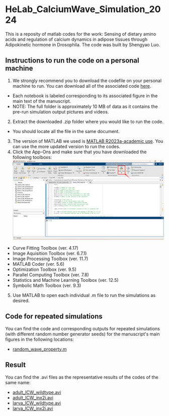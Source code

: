 # HeLab_CalciumWave_Simulation_2024
This is a reposity of matlab codes for the work: Sensing of dietary amino acids and regulation of calcium dynamics in adipose tissues through Adipokinetic hormone in Drosophila. The code was built by Shengyao Luo. 
## Instructions to run the code on a personal machine
1. We strongly recommend you to download the codefile on your personal machine to run. You can download all of the associated code [here](https://github.com/Sy-Luo/HeLab_CalciumWave_Simulation_2024/archive/refs/heads/main.zip).
- Each notebook is labeled corresponding to its associated figure in the main text of the manuscript.
- NOTE: The full folder is approximately 10 MB of data as it contains the pre-run simulation output pictures and videos.
2. Extract the downloaded .zip folder where you would like to run the code.
- You should locate all the file in the same document.
3. The version of MATLAB we used is [MATLAB R2023a-academic use](https://www.mathworks.cn/products/matlab.html). You can use the more updated version to run the codes.
4. Click the App-Ons and make sure that you have downloaded the following toolboxs:
  ![](/readme_fig/rm_fig1.png)
  - Curve Fitting Toolbox (ver. 4.17)
  - Image Aquisition Toolbox (ver. 6.7.1)
  - Image Processing Toolbox (ver. 11.7)
  - MATLAB Coder (ver. 5.6)
  - Optimization Toolbox (ver. 9.5)
  - Parallel Computing Toolbox (ver. 7.8)
  - Statistics and Machine Learning Toolbox (ver. 12.5)
  - Symbolic Math Toolbox (ver. 9.3)
5. Use MATLAB to open each individual .m file to run the simulations as desired.

## Code for repeated simulations
You can find the code and corresponding outputs for repeated simulations (with different random number generator seeds) for the manuscript's main figures in the following locations:
- [random_wave_property.m](/random_wave_property.m)

## Result
You can find the .avi files as the representative results of the codes of the same name:
- [adult_ICW_wildtype.avi](/adult_ICW_wildtype.avi)
- [adult_ICW_inx2i.avi](/adult_ICW_inx2i.avi)
- [larva_ICW_wildtype.avi](/larva_ICW_wildtype.avi)
- [larva_ICW_inx2i.avi](/larva_ICW_inx2i.avi)
